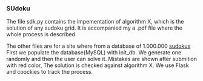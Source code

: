 ### SUdoku

The file sdk.py contains the impementation of algorithm X,
which is the solution of any sudoku grid.
It is accompanied my a .pdf file where the whole process is described.

The other files are for a site where from a database of 1.000.000 [sudokus](https://www.kaggle.com/bryanpark/sudoku)
First we  populate the database(MySQL) with init_db.
We generate one randomly and then the user can solve it. Mistakes are shown after submition with red color, The solution is checked against algorithm X. We use Flask and coockies to track the process. 

